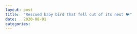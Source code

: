 ```yaml
---
layout: post
title:  "Rescued baby bird that fell out of its nest 🐦"
date:   2020-08-01 
categories: 
---
```

